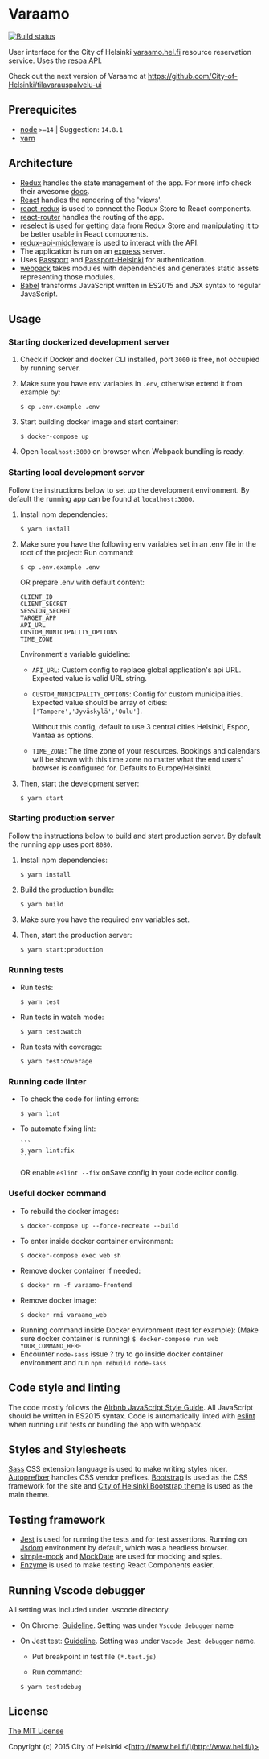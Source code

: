 # Varaamo

[![Build status](https://travis-ci.org/City-of-Helsinki/varaamo.svg?branch=develop)](https://travis-ci.org/City-of-Helsinki/varaamo)

User interface for the City of Helsinki [varaamo.hel.fi](https://varaamo.hel.fi/) resource reservation service. Uses the [respa API](http://api.hel.fi/respa/v1/).

Check out the next version of Varaamo at https://github.com/City-of-Helsinki/tilavarauspalvelu-ui

## Prerequicites

- [node](http://nodejs.org/) `>=14` | Suggestion: `14.8.1`
- [yarn](https://yarnpkg.com/)

## Architecture

- [Redux](https://github.com/reactjs/redux) handles the state management of the app. For more info check their awesome [docs](http://redux.js.org/).
- [React](https://facebook.github.io/react/) handles the rendering of the 'views'.
- [react-redux](https://github.com/reactjs/react-redux) is used to connect the Redux Store to React components.
- [react-router](https://github.com/ReactTraining/react-router) handles the routing of the app.
- [reselect](https://github.com/reactjs/reselect) is used for getting data from Redux Store and manipulating it to be better usable in React components.
- [redux-api-middleware](https://github.com/agraboso/redux-api-middleware) is used to interact with the API.
- The application is run on an [express](http://expressjs.com/) server.
- Uses [Passport](https://github.com/jaredhanson/passport) and [Passport-Helsinki](https://github.com/City-of-Helsinki/passport-helsinki) for authentication.
- [webpack](https://webpack.github.io/) takes modules with dependencies and generates static assets representing those modules.
- [Babel](https://babeljs.io/) transforms JavaScript written in ES2015 and JSX syntax to regular JavaScript.

## Usage

### Starting dockerized development server

1. Check if Docker and docker CLI installed, port `3000` is free, not occupied by running server.

2. Make sure you have env variables in `.env`, otherwise extend it from example by:
   ```
   $ cp .env.example .env
   ```
3. Start building docker image and start container:
   ```
   $ docker-compose up
   ```
4. Open `localhost:3000` on browser when Webpack bundling is ready.

### Starting local development server

Follow the instructions below to set up the development environment.
By default the running app can be found at `localhost:3000`.

1. Install npm dependencies:

   ```
   $ yarn install
   ```

2. Make sure you have the following env variables set in an .env file in the root of the project:
   Run command:

   ```
   $ cp .env.example .env
   ```

   OR prepare .env with default content:

   ```
   CLIENT_ID
   CLIENT_SECRET
   SESSION_SECRET
   TARGET_APP
   API_URL
   CUSTOM_MUNICIPALITY_OPTIONS
   TIME_ZONE
   ```

   Environment's variable guideline:

   - `API_URL`:
     Custom config to replace global application's api URL. Expected value is valid URL string.

   - `CUSTOM_MUNICIPALITY_OPTIONS`:
     Config for custom municipalities. Expected value should be array of cities: `['Tampere','Jyväskylä','Oulu']`.

     Without this config, default to use 3 central cities Helsinki, Espoo, Vantaa as options.

   - `TIME_ZONE`:
     The time zone of your resources. Bookings and calendars will be shown with this time zone no matter what the end users' browser is configured for. Defaults to Europe/Helsinki.

3. Then, start the development server:

   ```
   $ yarn start
   ```

### Starting production server

Follow the instructions below to build and start production server.
By default the running app uses port `8080`.

1. Install npm dependencies:

   ```
   $ yarn install
   ```

2. Build the production bundle:

   ```
   $ yarn build
   ```

3. Make sure you have the required env variables set.

4. Then, start the production server:

   ```
   $ yarn start:production
   ```

### Running tests

- Run tests:

  ```
  $ yarn test
  ```

- Run tests in watch mode:

  ```
  $ yarn test:watch
  ```

- Run tests with coverage:

  ```
  $ yarn test:coverage
  ```

### Running code linter

- To check the code for linting errors:

  ```
  $ yarn lint
  ```

- To automate fixing lint:

      ```
      $ yarn lint:fix
      ```

  OR enable `eslint --fix` onSave config in your code editor config.

### Useful docker command

- To rebuild the docker images:
  ```
  $ docker-compose up --force-recreate --build
  ```
- To enter inside docker container environment:
  ```
  $ docker-compose exec web sh
  ```
- Remove docker container if needed:
  ```
  $ docker rm -f varaamo-frontend
  ```
- Remove docker image:
  ```
  $ docker rmi varaamo_web
  ```
- Running command inside Docker environment (test for example):
  (Make sure docker container is running)
  `$ docker-compose run web YOUR_COMMAND_HERE`
- Encounter `node-sass` issue ? try to go inside docker container environment and run `npm rebuild node-sass`

## Code style and linting

The code mostly follows the [Airbnb JavaScript Style Guide](https://github.com/airbnb/javascript).
All JavaScript should be written in ES2015 syntax.
Code is automatically linted with [eslint](http://eslint.org/) when running unit tests or bundling the app with webpack.

## Styles and Stylesheets

[Sass](http://sass-lang.com/) CSS extension language is used to make writing styles nicer. [Autoprefixer](https://github.com/postcss/autoprefixer) handles CSS vendor prefixes.
[Bootstrap](http://getbootstrap.com/) is used as the CSS framework for the site and [City of Helsinki Bootstrap theme](https://github.com/City-of-Helsinki/hel-bootstrap-3) is used as the main theme.

## Testing framework

- [Jest](https://jestjs.io/) is used for running the tests and for test assertions. Running on [Jsdom](https://github.com/jsdom/jsdom) environment by default, which was a headless browser.
- [simple-mock](https://github.com/jupiter/simple-mock) and [MockDate](https://github.com/boblauer/MockDate) are used for mocking and spies.
- [Enzyme](https://github.com/airbnb/enzyme) is used to make testing React Components easier.

## Running Vscode debugger

All setting was included under .vscode directory.

- On Chrome:
  [Guideline](https://code.visualstudio.com/blogs/2016/02/23/introducing-chrome-debugger-for-vs-code). Setting was under `Vscode debugger` name
- On Jest test:
  [Guideline](https://jestjs.io/docs/en/troubleshooting#debugging-in-vs-code). Setting was under `Vscode Jest debugger` name.

  - Put breakpoint in test file `(*.test.js)`

  - Run command:

  ```
  $ yarn test:debug
  ```

## License

[The MIT License](http://opensource.org/licenses/MIT)

Copyright (c) 2015 City of Helsinki <[http://www.hel.fi/](http://www.hel.fi/)>
